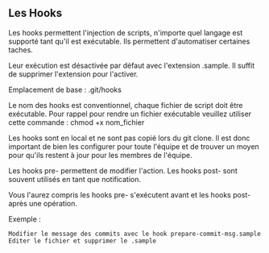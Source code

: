 ## Les Hooks

Les hooks permettent l'injection de scripts, n'importe quel langage est supporté tant qu'il est exécutable. Ils permettent d'automatiser certaines taches.

Leur exécution est désactivée par défaut avec l'extension .sample. Il suffit de supprimer l'extension pour l'activer.

Emplacement de base : .git/hooks

Le nom des hooks est conventionnel, chaque fichier de script doit être exécutable. Pour rappel pour rendre un fichier exécutable veuillez utiliser cette commande : chmod +x nom_fichier

Les hooks sont en local et ne sont pas copié lors du git clone. Il est donc important de bien les configurer pour toute l'équipe et de trouver un moyen pour qu'ils restent à jour pour les membres de l'équipe.

Les hooks pre- permettent de modifier l'action.
Les hooks post- sont souvent utilisés en tant que notification.

Vous l'aurez compris les hooks pre- s'exécutent avant et les hooks post- après une opération.

Exemple :

    Modifier le message des commits avec le hook prepare-commit-msg.sample
    Editer le fichier et supprimer le .sample 

